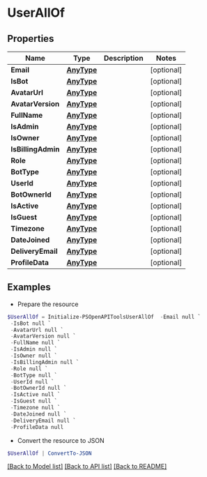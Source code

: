 # UserAllOf
## Properties

Name | Type | Description | Notes
------------ | ------------- | ------------- | -------------
**Email** | [**AnyType**](.md) |  | [optional] 
**IsBot** | [**AnyType**](.md) |  | [optional] 
**AvatarUrl** | [**AnyType**](.md) |  | [optional] 
**AvatarVersion** | [**AnyType**](.md) |  | [optional] 
**FullName** | [**AnyType**](.md) |  | [optional] 
**IsAdmin** | [**AnyType**](.md) |  | [optional] 
**IsOwner** | [**AnyType**](.md) |  | [optional] 
**IsBillingAdmin** | [**AnyType**](.md) |  | [optional] 
**Role** | [**AnyType**](.md) |  | [optional] 
**BotType** | [**AnyType**](.md) |  | [optional] 
**UserId** | [**AnyType**](.md) |  | [optional] 
**BotOwnerId** | [**AnyType**](.md) |  | [optional] 
**IsActive** | [**AnyType**](.md) |  | [optional] 
**IsGuest** | [**AnyType**](.md) |  | [optional] 
**Timezone** | [**AnyType**](.md) |  | [optional] 
**DateJoined** | [**AnyType**](.md) |  | [optional] 
**DeliveryEmail** | [**AnyType**](.md) |  | [optional] 
**ProfileData** | [**AnyType**](.md) |  | [optional] 

## Examples

- Prepare the resource
```powershell
$UserAllOf = Initialize-PSOpenAPIToolsUserAllOf  -Email null `
 -IsBot null `
 -AvatarUrl null `
 -AvatarVersion null `
 -FullName null `
 -IsAdmin null `
 -IsOwner null `
 -IsBillingAdmin null `
 -Role null `
 -BotType null `
 -UserId null `
 -BotOwnerId null `
 -IsActive null `
 -IsGuest null `
 -Timezone null `
 -DateJoined null `
 -DeliveryEmail null `
 -ProfileData null
```

- Convert the resource to JSON
```powershell
$UserAllOf | ConvertTo-JSON
```

[[Back to Model list]](../README.md#documentation-for-models) [[Back to API list]](../README.md#documentation-for-api-endpoints) [[Back to README]](../README.md)

